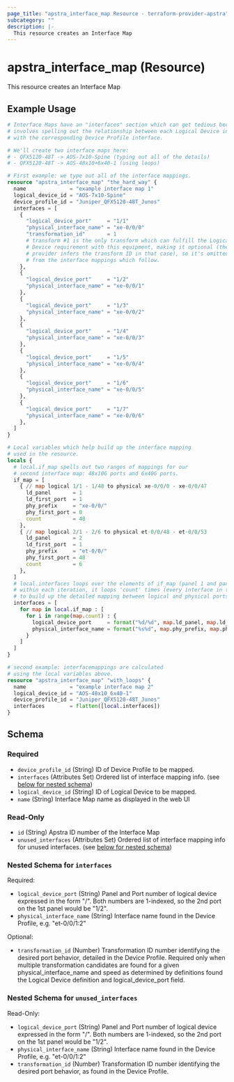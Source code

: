 ```yaml
---
page_title: "apstra_interface_map Resource - terraform-provider-apstra"
subcategory: ""
description: |-
  This resource creates an Interface Map
---
```


# apstra_interface_map (Resource)

This resource creates an Interface Map

## Example Usage

```terraform
# Interface Maps have an "interfaces" section which can get tedious because it
# involves spelling out the relationship between each Logical Device interface
# with the corresponding Device Profile interface.

# We'll create two interface maps here:
# - QFX5120-48T -> AOS-7x10-Spine (typing out all of the details)
# - QFX5120-48T -> AOS-48x10+6x40-1 (using loops)

# First example: we type out all of the interface mappings.
resource "apstra_interface_map" "the_hard_way" {
  name              = "example interface map 1"
  logical_device_id = "AOS-7x10-Spine"
  device_profile_id = "Juniper_QFX5120-48T_Junos"
  interfaces = [
    {
      "logical_device_port"     = "1/1"
      "physical_interface_name" = "xe-0/0/0"
      "transformation_id"       = 1
      # transform #1 is the only transform which can fulfill the Logical
      # Device requirement with this equipment, making it optional (the
      # provider infers the transform ID in that case), so it's omitted
      # from the interface mappings which follow.
    },
    {
      "logical_device_port"     = "1/2"
      "physical_interface_name" = "xe-0/0/1"
    },
    {
      "logical_device_port"     = "1/3"
      "physical_interface_name" = "xe-0/0/2"
    },
    {
      "logical_device_port"     = "1/4"
      "physical_interface_name" = "xe-0/0/3"
    },
    {
      "logical_device_port"     = "1/5"
      "physical_interface_name" = "xe-0/0/4"
    },
    {
      "logical_device_port"     = "1/6"
      "physical_interface_name" = "xe-0/0/5"
    },
    {
      "logical_device_port"     = "1/7"
      "physical_interface_name" = "xe-0/0/6"
    },
  ]
}

# Local variables which help build up the interface mapping
# used in the resource.
locals {
  # local.if_map spells out two ranges of mappings for our
  # second interface map: 48x10G ports and 6x40G ports.
  if_map = [
    { // map logical 1/1 - 1/48 to physical xe-0/0/0 - xe-0/0/47
      ld_panel       = 1
      ld_first_port  = 1
      phy_prefix     = "xe-0/0/"
      phy_first_port = 0
      count          = 48
    },
    { // map logical 2/1 - 2/6 to physical et-0/0/48 - et-0/0/53
      ld_panel       = 2
      ld_first_port  = 1
      phy_prefix     = "et-0/0/"
      phy_first_port = 48
      count          = 6
    },
  ]
  # local.interfaces loops over the elements of if_map (panel 1 and panel 2).
  # within each iteration, it loops 'count' times (every interface in the panel)
  # to build up the detailed mapping between logical and physical ports.
  interfaces = [
    for map in local.if_map : [
      for i in range(map.count) : {
        logical_device_port     = format("%d/%d", map.ld_panel, map.ld_first_port + i)
        physical_interface_name = format("%s%d", map.phy_prefix, map.phy_first_port + i)
      }
    ]
  ]
}

# second example: interfacemappings are calculated
# using the local variables above.
resource "apstra_interface_map" "with_loops" {
  name              = "example interface map 2"
  logical_device_id = "AOS-48x10_6x40-1"
  device_profile_id = "Juniper_QFX5120-48T_Junos"
  interfaces        = flatten([local.interfaces])
}
```

<!-- schema generated by tfplugindocs -->
## Schema

### Required

- `device_profile_id` (String) ID of Device Profile to be mapped.
- `interfaces` (Attributes Set) Ordered list of interface mapping info. (see [below for nested schema](#nestedatt--interfaces))
- `logical_device_id` (String) ID of Logical Device to be mapped.
- `name` (String) Interface Map name as displayed in the web UI

### Read-Only

- `id` (String) Apstra ID number of the Interface Map
- `unused_interfaces` (Attributes Set) Ordered list of interface mapping info for unused interfaces. (see [below for nested schema](#nestedatt--unused_interfaces))

<a id="nestedatt--interfaces"></a>
### Nested Schema for `interfaces`

Required:

- `logical_device_port` (String) Panel and Port number of logical device expressed in the form "<panel>/<port>". Both numbers are 1-indexed, so the 2nd port on the 1st panel would be "1/2".
- `physical_interface_name` (String) Interface name found in the Device Profile, e.g. "et-0/0/1:2"

Optional:

- `transformation_id` (Number) Transformation ID number identifying the desired port behavior, detailed in the Device Profile. Required only when multiple transformation candidates are found for a given physical_interface_name and speed as determined by definitions found the Logical Device definition and logical_device_port field.


<a id="nestedatt--unused_interfaces"></a>
### Nested Schema for `unused_interfaces`

Read-Only:

- `logical_device_port` (String) Panel and Port number of logical device expressed in the form "<panel>/<port>". Both numbers are 1-indexed, so the 2nd port on the 1st panel would be "1/2".
- `physical_interface_name` (String) Interface name found in the Device Profile, e.g. "et-0/0/1:2"
- `transformation_id` (Number) Transformation ID number identifying the desired port behavior, as found in the Device Profile.
